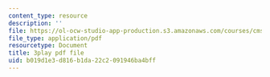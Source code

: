 ```yaml
---
content_type: resource
description: ''
file: https://ol-ocw-studio-app-production.s3.amazonaws.com/courses/cms-701-current-debates-in-media-spring-2015/b019d1e3d816b1da22c2091946ba4bff_V5lJj6VAKmg.pdf
file_type: application/pdf
resourcetype: Document
title: 3play pdf file
uid: b019d1e3-d816-b1da-22c2-091946ba4bff
---
```

